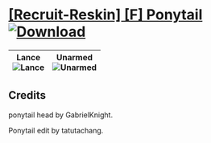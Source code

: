 # [\[Recruit-Reskin\] \[F\] Ponytail](https://github.com/Klokinator/FE-Repo/tree/main/Battle%20Animations/Infantry%20-%20(Lnc)%20Soldiers,%20Halberdiers/%5BRecruit-Reskin%5D%20%5BF%5D%20Ponytail) [![Download](https://img.shields.io/badge/Download--red?style=social&logo=github)](https://minhaskamal.github.io/DownGit/#/home?url=https://github.com/Klokinator/FE-Repo/tree/main/Battle%20Animations/Infantry%20-%20(Lnc)%20Soldiers,%20Halberdiers/%5BRecruit-Reskin%5D%20%5BF%5D%20Ponytail)

| <b>Lance</b><br/><img alt="Lance" src="https://raw.githubusercontent.com/Klokinator/FE-Repo/main/Battle%20Animations/Infantry%20-%20(Lnc)%20Soldiers,%20Halberdiers/%5BRecruit-Reskin%5D%20%5BF%5D%20Ponytail/2.%20Lance/Lance.gif"/> | <b>Unarmed</b><br/><img alt="Unarmed" src="https://raw.githubusercontent.com/Klokinator/FE-Repo/main/Battle%20Animations/Infantry%20-%20(Lnc)%20Soldiers,%20Halberdiers/%5BRecruit-Reskin%5D%20%5BF%5D%20Ponytail/8.%20Unarmed/Unarmed.gif"/> |
| :---: | :---: |

## Credits

ponytail head by GabrielKnight.

Ponytail edit by tatutachang.

